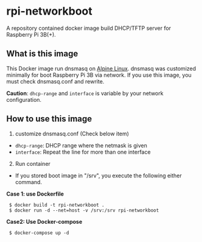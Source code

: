 # rpi-networkboot
A repository contained docker image build DHCP/TFTP server for Raspberry Pi 3B(+).

## What is this image
This Docker image run dnsmasq on [Alpine Linux](https://hub.docker.com/_/alpine).
dnsmasq was customized minimally for boot Raspberry Pi 3B via network.
If you use this image, you must check dnsmasq.conf and rewrite.

**Caution**: `dhcp-range` and `interface` is variable by your network configuration.

## How to use this image
1. customize dnsmasq.conf (Check below item)
  * `dhcp-range`: DHCP range where the netmask is given
  * `interface`: Repeat the line for more than one interface
2. Run container
  * If you stored boot image in "/srv", you execute the following either command.

**Case 1: use Dockerfile**
```shell
 $ docker build -t rpi-networkboot .
 $ docker run -d --net=host -v /srv:/srv rpi-networkboot
```
**Case2: Use Docker-compose**
```shell
 $ docker-compose up -d
```
